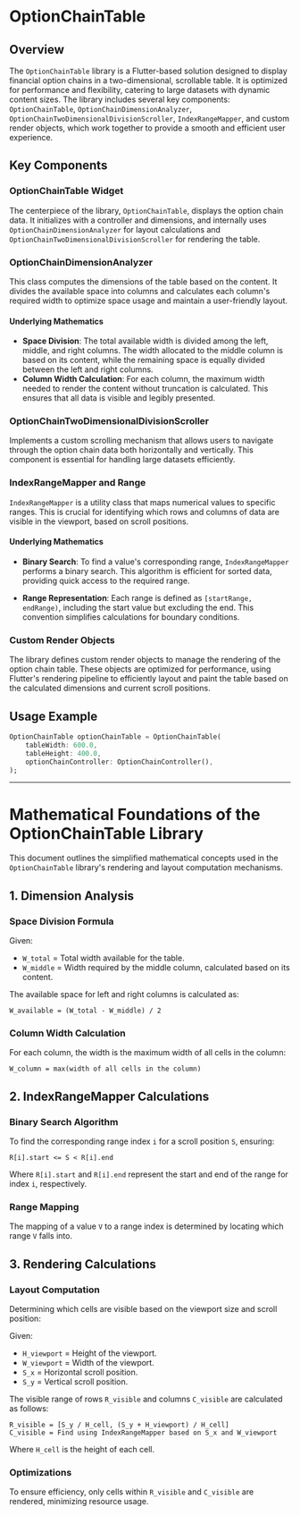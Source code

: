 # OptionChainTable

## Overview

The `OptionChainTable` library is a Flutter-based solution designed to display financial option chains in a two-dimensional, scrollable table. It is optimized for performance and flexibility, catering to large datasets with dynamic content sizes. The library includes several key components: `OptionChainTable`, `OptionChainDimensionAnalyzer`, `OptionChainTwoDimensionalDivisionScroller`, `IndexRangeMapper`, and custom render objects, which work together to provide a smooth and efficient user experience.

## Key Components

### OptionChainTable Widget

The centerpiece of the library, `OptionChainTable`, displays the option chain data. It initializes with a controller and dimensions, and internally uses `OptionChainDimensionAnalyzer` for layout calculations and `OptionChainTwoDimensionalDivisionScroller` for rendering the table.

### OptionChainDimensionAnalyzer

This class computes the dimensions of the table based on the content. It divides the available space into columns and calculates each column's required width to optimize space usage and maintain a user-friendly layout.

#### Underlying Mathematics

- **Space Division**: The total available width is divided among the left, middle, and right columns. The width allocated to the middle column is based on its content, while the remaining space is equally divided between the left and right columns.
- **Column Width Calculation**: For each column, the maximum width needed to render the content without truncation is calculated. This ensures that all data is visible and legibly presented.

### OptionChainTwoDimensionalDivisionScroller

Implements a custom scrolling mechanism that allows users to navigate through the option chain data both horizontally and vertically. This component is essential for handling large datasets efficiently.

### IndexRangeMapper and Range

`IndexRangeMapper` is a utility class that maps numerical values to specific ranges. This is crucial for identifying which rows and columns of data are visible in the viewport, based on scroll positions.

#### Underlying Mathematics

- **Binary Search**: To find a value's corresponding range, `IndexRangeMapper` performs a binary search. This algorithm is efficient for sorted data, providing quick access to the required range.

- **Range Representation**: Each range is defined as `[startRange, endRange)`, including the start value but excluding the end. This convention simplifies calculations for boundary conditions.

### Custom Render Objects

The library defines custom render objects to manage the rendering of the option chain table. These objects are optimized for performance, using Flutter's rendering pipeline to efficiently layout and paint the table based on the calculated dimensions and current scroll positions.

## Usage Example

```dart
OptionChainTable optionChainTable = OptionChainTable(
    tableWidth: 600.0,
    tableHeight: 400.0,
    optionChainController: OptionChainController(),
);
```

---

# Mathematical Foundations of the OptionChainTable Library

This document outlines the simplified mathematical concepts used in the `OptionChainTable` library's rendering and layout computation mechanisms.

## 1. Dimension Analysis

### Space Division Formula

Given:

- `W_total` = Total width available for the table.
- `W_middle` = Width required by the middle column, calculated based on its content.

The available space for left and right columns is calculated as:

```
W_available = (W_total - W_middle) / 2
```

### Column Width Calculation

For each column, the width is the maximum width of all cells in the column:

```
W_column = max(width of all cells in the column)
```

## 2. IndexRangeMapper Calculations

### Binary Search Algorithm

To find the corresponding range index `i` for a scroll position `S`, ensuring:

```
R[i].start <= S < R[i].end
```

Where `R[i].start` and `R[i].end` represent the start and end of the range for index `i`, respectively.

### Range Mapping

The mapping of a value `V` to a range index is determined by locating which range `V` falls into.

## 3. Rendering Calculations

### Layout Computation

Determining which cells are visible based on the viewport size and scroll position:

Given:

- `H_viewport` = Height of the viewport.
- `W_viewport` = Width of the viewport.
- `S_x` = Horizontal scroll position.
- `S_y` = Vertical scroll position.

The visible range of rows `R_visible` and columns `C_visible` are calculated as follows:

```
R_visible = [S_y / H_cell, (S_y + H_viewport) / H_cell]
C_visible = Find using IndexRangeMapper based on S_x and W_viewport
```

Where `H_cell` is the height of each cell.

### Optimizations

To ensure efficiency, only cells within `R_visible` and `C_visible` are rendered, minimizing resource usage.
